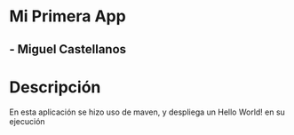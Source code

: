 # Mi Primera App
## - Miguel Castellanos

# Descripción 
En esta aplicación se hizo uso de maven, y despliega un Hello World! en su ejecución

